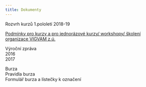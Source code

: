 ```yaml
---
title: Dokumenty
---
```

Rozvrh kurzů 1.pololetí 2018-19

[Podmínky pro kurzy a pro jednorázové kurzy/ workshopy/ školení organizace VIGVAM z.ú.](<Podminky_ kurzy_akce_VIGVAM_2018_19.pdf>)

Výroční zpráva\
2016\
2017

Burza\
Pravidla burza\
Formulář burza a lístečky k označení
